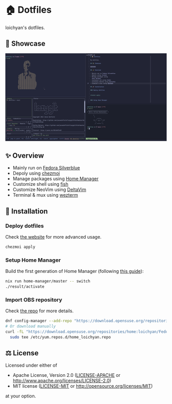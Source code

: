 # 🏠 Dotfiles

loichyan's dotfiles.

## 📸 Showcase

![wezterm](assets/wezterm.png)

## ✨ Overview

- Mainly run on [Fedora Silverblue](https://silverblue.fedoraproject.org/)
- Depoly using [chezmoi](https://github.com/twpayne/chezmoi)
- Manage packages using
  [Home Manager](https://github.com/nix-community/home-manager)
- Customize shell using [fish](https://fishshell.com/)
- Customize NeoVim using [DeltaVim](https://github.com/loichyan/DeltaVim)
- Terminal & mux using [wezterm](https://wezfurlong.org/wezterm)

## 🚀 Installation

### Deploy dotfiles

Check [the website](https://www.chezmoi.io/) for more advanced usage.

```sh
chezmoi apply
```

### Setup Home Manager

Build the first generation of Home Manager (following
[this guide](https://rycee.gitlab.io/home-manager/index.html#ch-nix-flakes)):

```sh
nix run home-manager/master -- switch
./result/activate
```

### Import OBS repository

Check [the repo](https://github.com/loichyan/packages) for more details.

```sh
dnf config-manager --add-repo "https://download.opensuse.org/repositories/home:loichyan/Fedora_$(rpm -E %fedora)/home:loichyan.repo"
# Or download manually
curl -fL "https://download.opensuse.org/repositories/home:loichyan/Fedora_$(rpm -E %fedora)/home:loichyan.repo" |
  sudo tee /etc/yum.repos.d/home_loichyan.repo
```

## ⚖️ License

Licensed under either of

- Apache License, Version 2.0 ([LICENSE-APACHE](LICENSE-APACHE) or
  <http://www.apache.org/licenses/LICENSE-2.0>)
- MIT license ([LICENSE-MIT](LICENSE-MIT) or
  <http://opensource.org/licenses/MIT>)

at your option.
